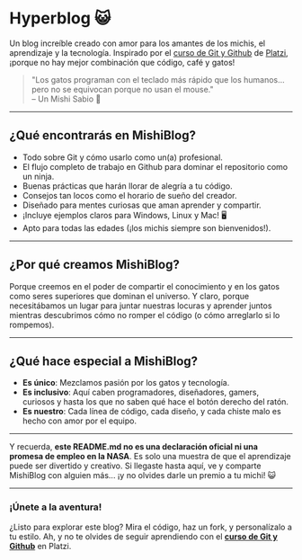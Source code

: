 
# Hyperblog 😺
Un blog increíble creado con amor para los amantes de los michis, el aprendizaje y la tecnología. Inspirado por el [curso de Git y Github](https://platzi.com/cursos/git-github/ "Curso de Git y Github") de [Platzi](https://platzi.com/ "Platzi"), ¡porque no hay mejor combinación que código, café y gatos!

> "Los gatos programan con el teclado más rápido que los humanos... pero no se equivocan porque no usan el mouse."  
> – Un Mishi Sabio 🐾

---

## ¿Qué encontrarás en MishiBlog?
* Todo sobre Git y cómo usarlo como un(a) profesional.
* El flujo completo de trabajo en Github para dominar el repositorio como un ninja.
* Buenas prácticas que harán llorar de alegría a tu código.
* Consejos tan locos como el horario de sueño del creador.
* Diseñado para mentes curiosas que aman aprender y compartir.
* ¡Incluye ejemplos claros para Windows, Linux y Mac! 🖥️
* Apto para todas las edades (¡los michis siempre son bienvenidos!).

---

## ¿Por qué creamos MishiBlog?
Porque creemos en el poder de compartir el conocimiento y en los gatos como seres superiores que dominan el universo. Y claro, porque necesitábamos un lugar para juntar nuestras locuras y aprender juntos mientras descubrimos cómo no romper el código (o cómo arreglarlo si lo rompemos).

---

## ¿Qué hace especial a MishiBlog?
* **Es único**: Mezclamos pasión por los gatos y tecnología.
* **Es inclusivo**: Aquí caben programadores, diseñadores, gamers, curiosos y hasta los que no saben qué hace el botón derecho del ratón.
* **Es nuestro**: Cada línea de código, cada diseño, y cada chiste malo es hecho con amor por el equipo.

---

Y recuerda, **este README.md no es una declaración oficial ni una promesa de empleo en la NASA**. Es solo una muestra de que el aprendizaje puede ser divertido y creativo. Si llegaste hasta aquí, ve y comparte MishiBlog con alguien más... ¡y no olvides darle un premio a tu michi! 😺

---

### ¡Únete a la aventura!
¿Listo para explorar este blog? Mira el código, haz un fork, y personalízalo a tu estilo. Ah, y no te olvides de seguir aprendiendo con el [**curso de Git y Github**](https://platzi.com/cursos/git-github/ "a ver el curso") en Platzi. 
